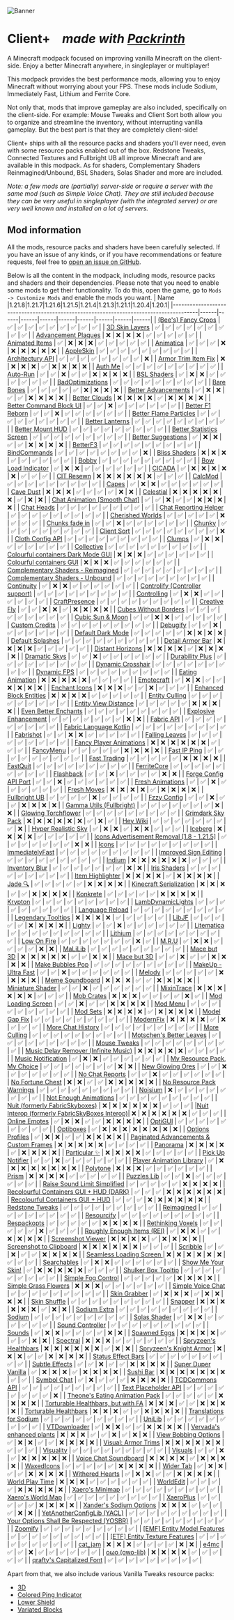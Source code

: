![Banner](https://github.com/Thijzert123/client-plus/blob/main/images/banner.resized.png?raw=true)
# Client+⠀ _made with [Packrinth](https://thijzert123.github.io/packrinth)_
A Minecraft modpack focused on improving vanilla Minecraft on the client-side. Enjoy a better Minecraft anywhere, in singleplayer or multiplayer!

This modpack provides the best performance mods, allowing you to enjoy Minecraft without worrying about your FPS. These mods include Sodium, Immediately Fast, Lithium and Ferrite Core.

Not only that, mods that improve gameplay are also included, specifically on the client-side. For example: Mouse Tweaks and Client Sort both allow you to organize and streamline the inventory, without interrupting vanilla gameplay. But the best part is that they are completely client-side!

Client+ ships with all the resource packs and shaders you'll ever need, even with some resource packs enabled out of the box. Redstone Tweaks, Connected Textures and Fullbright UB all improve Minecraft and are available in this modpack. As for shaders, Complementary Shaders Reinmagined/Unbound, BSL Shaders, Solas Shader and more are included.

_Note: a few mods are (partially) server-side or require a server with the same mod (such as Simple Voice Chat). They are still included because they can be very useful in singleplayer (with the integrated server) or are very well known and installed on a lot of servers._

## Mod information
All the mods, resource packs and shaders have been carefully selected. If you have an issue of any kinds, or if you have recommendations or feature requests, feel free to [open an issue on GitHub](https://github.com/Thijzert123/client-plus/issues).

Below is all the content in the modpack, including mods, resource packs and shaders and their dependencies. Please note that you need to enable some mods to get their functionality. To do this, open the game, go to `Mods -> Customize Mods` and enable the mods you want.
|                                          Name                                         |1.21.8|1.21.7|1.21.6|1.21.5|1.21.4|1.21.3|1.21.1|1.20.4|1.20.1|
|---------------------------------------------------------------------------------------|------|------|------|------|------|------|------|------|------|
|              [(Bee's) Fancy Crops](https://modrinth.com/project/UGEVQ6t9)             |   ✅  |   ✅  |   ✅  |   ✅  |   ✅  |   ✅  |   ✅  |   ✅  |   ✅  |
|                [3D Skin Layers](https://modrinth.com/project/zV5r3pPn)                |   ✅  |   ✅  |   ✅  |   ✅  |   ✅  |   ✅  |   ✅  |   ✅  |   ✅  |
|              [Advancement Plaques](https://modrinth.com/project/9NM0dXub)             |   ❌  |   ❌  |   ❌  |   ❌  |   ✅  |   ✅  |   ✅  |   ✅  |   ✅  |
|                [Animated Items](https://modrinth.com/project/uBBepXuH)                |   ✅  |   ❌  |   ❌  |   ❌  |   ✅  |   ✅  |   ✅  |   ✅  |   ✅  |
|                   [Animatica](https://modrinth.com/project/PRN43VSY)                  |   ✅  |   ✅  |   ✅  |   ❌  |   ❌  |   ❌  |   ❌  |   ❌  |   ❌  |
|                   [AppleSkin](https://modrinth.com/project/EsAfCjCV)                  |   ✅  |   ✅  |   ✅  |   ✅  |   ✅  |   ✅  |   ✅  |   ✅  |   ✅  |
|               [Architectury API](https://modrinth.com/project/lhGA9TYQ)               |   ✅  |   ✅  |   ✅  |   ✅  |   ✅  |   ✅  |   ✅  |   ✅  |   ❌  |
|              [Armor Trim Item Fix](https://modrinth.com/project/kIhxG5zE)             |   ❌  |   ❌  |   ❌  |   ❌  |   ✅  |   ❌  |   ❌  |   ❌  |   ❌  |
|                    [Auth Me](https://modrinth.com/project/yjgIrBjZ)                   |   ✅  |   ✅  |   ✅  |   ✅  |   ✅  |   ✅  |   ✅  |   ✅  |   ✅  |
|                   [Auto-Run](https://modrinth.com/project/2i7tg1Wv)                   |   ✅  |   ✅  |   ❌  |   ✅  |   ✅  |   ❌  |   ❌  |   ❌  |   ❌  |
|                  [BSL Shaders](https://modrinth.com/project/Q1vvjJYV)                 |   ✅  |   ❌  |   ❌  |   ✅  |   ✅  |   ✅  |   ✅  |   ✅  |   ✅  |
|               [BadOptimizations](https://modrinth.com/project/g96Z4WVZ)               |   ✅  |   ✅  |   ✅  |   ✅  |   ✅  |   ✅  |   ✅  |   ✅  |   ✅  |
|                  [Bare Bones](https://modrinth.com/project/rox3U8B6)                  |   ✅  |   ✅  |   ✅  |   ✅  |   ✅  |   ❌  |   ❌  |   ❌  |   ❌  |
|              [Better Advancements](https://modrinth.com/project/Q2OqKxDG)             |   ✅  |   ❌  |   ❌  |   ✅  |   ✅  |   ❌  |   ❌  |   ❌  |   ❌  |
|                 [Better Clouds](https://modrinth.com/project/5srFLIaK)                |   ❌  |   ❌  |   ❌  |   ❌  |   ✅  |   ❌  |   ❌  |   ❌  |   ❌  |
|            [Better Command Block UI](https://modrinth.com/project/8iQcgjQ2)           |   ✅  |   ✅  |   ❌  |   ✅  |   ✅  |   ✅  |   ✅  |   ✅  |   ✅  |
|               [Better F1 Reborn](https://modrinth.com/project/2JIeCmxb)               |   ✅  |   ✅  |   ❌  |   ✅  |   ✅  |   ✅  |   ✅  |   ✅  |   ✅  |
|            [Better Flame Particles](https://modrinth.com/project/ivUZsvzp)            |   ✅  |   ✅  |   ✅  |   ✅  |   ✅  |   ✅  |   ✅  |   ✅  |   ✅  |
|                [Better Lanterns](https://modrinth.com/project/PGGrfcvL)               |   ✅  |   ✅  |   ✅  |   ✅  |   ✅  |   ✅  |   ✅  |   ✅  |   ✅  |
|               [Better Mount HUD](https://modrinth.com/project/kqJFAPU9)               |   ✅  |   ✅  |   ✅  |   ✅  |   ✅  |   ✅  |   ✅  |   ✅  |   ✅  |
|           [Better Statistics Screen](https://modrinth.com/project/n6PXGAoM)           |   ✅  |   ✅  |   ✅  |   ✅  |   ✅  |   ✅  |   ✅  |   ✅  |   ✅  |
|              [Better Suggestions](https://modrinth.com/project/HfZKWsjM)              |   ✅  |   ❌  |   ❌  |   ✅  |   ✅  |   ❌  |   ❌  |   ❌  |   ❌  |
|                   [BetterF3](https://modrinth.com/project/8shC1gFX)                   |   ✅  |   ✅  |   ✅  |   ✅  |   ✅  |   ✅  |   ✅  |   ✅  |   ✅  |
|                 [BindCommands](https://modrinth.com/project/WeytAdLH)                 |   ✅  |   ✅  |   ✅  |   ✅  |   ✅  |   ✅  |   ✅  |   ✅  |   ❌  |
|                 [Bliss Shaders](https://modrinth.com/project/ZvMtQlho)                |   ❌  |   ❌  |   ❌  |   ✅  |   ✅  |   ✅  |   ✅  |   ✅  |   ✅  |
|                     [Bobby](https://modrinth.com/project/M08ruV16)                    |   ✅  |   ✅  |   ✅  |   ✅  |   ✅  |   ✅  |   ✅  |   ✅  |   ✅  |
|              [Bow Load Indicator](https://modrinth.com/project/dj5wVJsq)              |   ✅  |   ❌  |   ❌  |   ✅  |   ✅  |   ✅  |   ✅  |   ✅  |   ✅  |
|                    [CICADA](https://modrinth.com/project/IwCkru1D)                    |   ✅  |   ❌  |   ❌  |   ❌  |   ❌  |   ❌  |   ✅  |   ✅  |   ✅  |
|                  [CIT Resewn](https://modrinth.com/project/otVJckYQ)                  |   ❌  |   ❌  |   ❌  |   ❌  |   ❌  |   ❌  |   ✅  |   ✅  |   ✅  |
|                    [CalcMod](https://modrinth.com/project/XoHTb2Ap)                   |   ✅  |   ✅  |   ✅  |   ✅  |   ✅  |   ✅  |   ✅  |   ✅  |   ✅  |
|                     [Capes](https://modrinth.com/project/89Wsn8GD)                    |   ✅  |   ❌  |   ❌  |   ✅  |   ✅  |   ✅  |   ✅  |   ✅  |   ✅  |
|                   [Cave Dust](https://modrinth.com/project/jawg7zT1)                  |   ❌  |   ❌  |   ❌  |   ✅  |   ✅  |   ✅  |   ✅  |   ❌  |   ❌  |
|                   [Celestial](https://modrinth.com/project/J31lhO5V)                  |   ❌  |   ❌  |   ❌  |   ❌  |   ❌  |   ❌  |   ✅  |   ❌  |   ❌  |
|         [Chat Animation [Smooth Chat]](https://modrinth.com/project/DnNYdJsx)         |   ✅  |   ✅  |   ❌  |   ✅  |   ✅  |   ❌  |   ❌  |   ❌  |   ❌  |
|                  [Chat Heads](https://modrinth.com/project/Wb5oqrBJ)                  |   ✅  |   ✅  |   ✅  |   ✅  |   ✅  |   ✅  |   ✅  |   ✅  |   ✅  |
|             [Chat Reporting Helper](https://modrinth.com/project/tN4E9NfV)            |   ✅  |   ✅  |   ✅  |   ✅  |   ✅  |   ✅  |   ✅  |   ✅  |   ✅  |
|               [Cherished Worlds](https://modrinth.com/project/3azQ6p0W)               |   ✅  |   ✅  |   ✅  |   ✅  |   ✅  |   ❌  |   ✅  |   ✅  |   ✅  |
|                [Chunks fade in](https://modrinth.com/project/JaNmzvA8)                |   ✅  |   ✅  |   ❌  |   ✅  |   ✅  |   ✅  |   ✅  |   ✅  |   ✅  |
|                    [Chunky](https://modrinth.com/project/fALzjamp)                    |   ✅  |   ✅  |   ✅  |   ✅  |   ✅  |   ✅  |   ✅  |   ✅  |   ✅  |
|                  [Client Sort](https://modrinth.com/project/K0AkAin6)                 |   ✅  |   ✅  |   ✅  |   ✅  |   ✅  |   ✅  |   ✅  |   ✅  |   ❌  |
|               [Cloth Config API](https://modrinth.com/project/9s6osm5g)               |   ✅  |   ✅  |   ✅  |   ✅  |   ✅  |   ✅  |   ✅  |   ✅  |   ✅  |
|                    [Clumps](https://modrinth.com/project/Wnxd13zP)                    |   ✅  |   ❌  |   ❌  |   ✅  |   ✅  |   ✅  |   ✅  |   ✅  |   ✅  |
|                  [Collective](https://modrinth.com/project/e0M1UDsY)                  |   ✅  |   ✅  |   ✅  |   ✅  |   ✅  |   ✅  |   ✅  |   ✅  |   ✅  |
|      [Colourful containers Dark Mode GUI](https://modrinth.com/project/PCGR5Y1W)      |   ❌  |   ❌  |   ❌  |   ✅  |   ✅  |   ✅  |   ✅  |   ✅  |   ✅  |
|           [Colourful containers GUI](https://modrinth.com/project/L85p0yMA)           |   ❌  |   ❌  |   ❌  |   ✅  |   ✅  |   ✅  |   ✅  |   ✅  |   ✅  |
|      [Complementary Shaders - Reimagined](https://modrinth.com/project/HVnmMxH1)      |   ✅  |   ✅  |   ✅  |   ✅  |   ✅  |   ✅  |   ✅  |   ✅  |   ✅  |
|        [Complementary Shaders - Unbound](https://modrinth.com/project/R6NEzAwj)       |   ✅  |   ✅  |   ✅  |   ✅  |   ✅  |   ✅  |   ✅  |   ✅  |   ✅  |
|                  [Continuity](https://modrinth.com/project/1IjD5062)                  |   ✅  |   ❌  |   ❌  |   ✅  |   ✅  |   ✅  |   ✅  |   ✅  |   ✅  |
|        [Controlify (Controller support)](https://modrinth.com/project/DOUdJVEm)       |   ✅  |   ✅  |   ✅  |   ✅  |   ✅  |   ✅  |   ✅  |   ✅  |   ✅  |
|                  [Controlling](https://modrinth.com/project/xv94TkTM)                 |   ✅  |   ❌  |   ❌  |   ✅  |   ✅  |   ✅  |   ✅  |   ✅  |   ✅  |
|                 [CraftPresence](https://modrinth.com/project/DFqQfIBR)                |   ✅  |   ✅  |   ✅  |   ✅  |   ✅  |   ✅  |   ✅  |   ✅  |   ✅  |
|                 [Creative Fly](https://modrinth.com/project/XrD3Auyv)                 |   ✅  |   ✅  |   ❌  |   ❌  |   ✅  |   ❌  |   ❌  |   ❌  |   ❌  |
|             [Cubes Without Borders](https://modrinth.com/project/ETlrkaYF)            |   ✅  |   ✅  |   ✅  |   ✅  |   ✅  |   ✅  |   ✅  |   ✅  |   ✅  |
|               [Cubic Sun & Moon](https://modrinth.com/project/g4bSYbrU)               |   ✅  |   ✅  |   ❌  |   ❌  |   ✅  |   ✅  |   ✅  |   ✅  |   ✅  |
|                [Custom Credits](https://modrinth.com/project/GhWh8CAU)                |   ✅  |   ✅  |   ✅  |   ✅  |   ✅  |   ✅  |   ✅  |   ✅  |   ✅  |
|                   [Debugify](https://modrinth.com/project/QwxR6Gcd)                   |   ✅  |   ✅  |   ❌  |   ✅  |   ✅  |   ✅  |   ✅  |   ✅  |   ✅  |
|               [Default Dark Mode](https://modrinth.com/project/6SLU7tS5)              |   ✅  |   ✅  |   ✅  |   ✅  |   ✅  |   ❌  |   ❌  |   ❌  |   ❌  |
|               [Default Splashes](https://modrinth.com/project/RMESe7qr)               |   ✅  |   ✅  |   ✅  |   ✅  |   ✅  |   ✅  |   ✅  |   ✅  |   ✅  |
|               [Detail Armor Bar](https://modrinth.com/project/hAt6ty93)               |   ❌  |   ❌  |   ❌  |   ❌  |   ✅  |   ✅  |   ✅  |   ✅  |   ✅  |
|               [Distant Horizons](https://modrinth.com/project/uCdwusMi)               |   ❌  |   ❌  |   ❌  |   ❌  |   ✅  |   ❌  |   ❌  |   ❌  |   ❌  |
|                 [Dramatic Skys](https://modrinth.com/project/2YyNMled)                |   ✅  |   ✅  |   ❌  |   ✅  |   ✅  |   ✅  |   ✅  |   ✅  |   ✅  |
|                [Durability Plus](https://modrinth.com/project/na1dL51S)               |   ✅  |   ✅  |   ✅  |   ✅  |   ✅  |   ✅  |   ✅  |   ✅  |   ✅  |
|               [Dynamic Crosshair](https://modrinth.com/project/ZcR9weSm)              |   ✅  |   ✅  |   ✅  |   ✅  |   ✅  |   ✅  |   ✅  |   ✅  |   ✅  |
|                  [Dynamic FPS](https://modrinth.com/project/LQ3K71Q1)                 |   ✅  |   ✅  |   ✅  |   ✅  |   ✅  |   ✅  |   ✅  |   ✅  |   ✅  |
|               [Eating Animation](https://modrinth.com/project/rUgZvGzi)               |   ❌  |   ❌  |   ❌  |   ❌  |   ❌  |   ✅  |   ✅  |   ✅  |   ✅  |
|                  [Emotecraft](https://modrinth.com/project/pZ2wrerK)                  |   ✅  |   ❌  |   ❌  |   ✅  |   ✅  |   ❌  |   ❌  |   ❌  |   ❌  |
|                 [Enchant Icons](https://modrinth.com/project/6vhHOIKw)                |   ❌  |   ❌  |   ❌  |   ✅  |   ✅  |   ❌  |   ✅  |   ✅  |   ✅  |
|            [Enhanced Block Entities](https://modrinth.com/project/OVuFYfre)           |   ❌  |   ❌  |   ❌  |   ❌  |   ✅  |   ✅  |   ✅  |   ✅  |   ✅  |
|                [Entity Culling](https://modrinth.com/project/NNAgCjsB)                |   ✅  |   ✅  |   ✅  |   ✅  |   ✅  |   ✅  |   ✅  |   ✅  |   ✅  |
|             [Entity View Distance](https://modrinth.com/project/ihnBJ6on)             |   ✅  |   ✅  |   ✅  |   ✅  |   ✅  |   ❌  |   ❌  |   ❌  |   ❌  |
|             [Even Better Enchants](https://modrinth.com/project/6udpuGCH)             |   ✅  |   ✅  |   ✅  |   ✅  |   ✅  |   ✅  |   ✅  |   ✅  |   ✅  |
|             [Explosive Enhancement](https://modrinth.com/project/OSQ8mw2r)            |   ✅  |   ✅  |   ✅  |   ✅  |   ✅  |   ✅  |   ✅  |   ❌  |   ❌  |
|                  [Fabric API](https://modrinth.com/project/P7dR8mSH)                  |   ✅  |   ✅  |   ✅  |   ✅  |   ✅  |   ✅  |   ✅  |   ✅  |   ✅  |
|            [Fabric Language Kotlin](https://modrinth.com/project/Ha28R6CL)            |   ✅  |   ✅  |   ✅  |   ✅  |   ✅  |   ✅  |   ✅  |   ✅  |   ✅  |
|                   [Fabrishot](https://modrinth.com/project/3qsfQtE9)                  |   ✅  |   ✅  |   ❌  |   ❌  |   ✅  |   ✅  |   ✅  |   ✅  |   ✅  |
|                [Falling Leaves](https://modrinth.com/project/WhbRG4iK)                |   ✅  |   ✅  |   ✅  |   ✅  |   ✅  |   ✅  |   ✅  |   ✅  |   ✅  |
|            [Fancy Player Animations](https://modrinth.com/project/uYE6VsYf)           |   ❌  |   ❌  |   ❌  |   ❌  |   ❌  |   ❌  |   ✅  |   ✅  |   ✅  |
|                   [FancyMenu](https://modrinth.com/project/Wq5SjeWM)                  |   ✅  |   ✅  |   ✅  |   ✅  |   ✅  |   ❌  |   ❌  |   ❌  |   ❌  |
|                 [Fast IP Ping](https://modrinth.com/project/9mtu0sUO)                 |   ✅  |   ✅  |   ✅  |   ✅  |   ✅  |   ✅  |   ✅  |   ✅  |   ✅  |
|                 [Fast Trading](https://modrinth.com/project/Ht0RRAt0)                 |   ✅  |   ✅  |   ✅  |   ✅  |   ✅  |   ❌  |   ❌  |   ❌  |   ❌  |
|                   [FastQuit](https://modrinth.com/project/x1hIzbuY)                   |   ✅  |   ✅  |   ✅  |   ✅  |   ✅  |   ✅  |   ✅  |   ✅  |   ✅  |
|                  [FerriteCore](https://modrinth.com/project/uXXizFIs)                 |   ✅  |   ✅  |   ✅  |   ✅  |   ✅  |   ✅  |   ✅  |   ✅  |   ✅  |
|                   [Flashback](https://modrinth.com/project/4das1Fjq)                  |   ✅  |   ✅  |   ❌  |   ✅  |   ✅  |   ✅  |   ✅  |   ❌  |   ❌  |
|             [Forge Config API Port](https://modrinth.com/project/ohNO6lps)            |   ✅  |   ✅  |   ❌  |   ✅  |   ✅  |   ✅  |   ✅  |   ✅  |   ✅  |
|               [Fresh Animations](https://modrinth.com/project/50dA9Sha)               |   ✅  |   ✅  |   ❌  |   ✅  |   ✅  |   ✅  |   ✅  |   ✅  |   ✅  |
|                  [Fresh Moves](https://modrinth.com/project/slufHzC2)                 |   ❌  |   ❌  |   ❌  |   ❌  |   ✅  |   ❌  |   ❌  |   ❌  |   ❌  |
|                 [Fullbright UB](https://modrinth.com/project/ItHr72Fy)                |   ✅  |   ✅  |   ✅  |   ✅  |   ❌  |   ✅  |   ✅  |   ✅  |   ✅  |
|                  [Fzzy Config](https://modrinth.com/project/hYykXjDp)                 |   ✅  |   ✅  |   ❌  |   ✅  |   ✅  |   ❌  |   ❌  |   ❌  |   ❌  |
|           [Gamma Utils (Fullbright)](https://modrinth.com/project/wdLuzzEP)           |   ✅  |   ✅  |   ✅  |   ✅  |   ✅  |   ✅  |   ✅  |   ❌  |   ❌  |
|              [Glowing Torchflower](https://modrinth.com/project/1S4LxcvL)             |   ✅  |   ✅  |   ✅  |   ✅  |   ✅  |   ✅  |   ✅  |   ✅  |   ✅  |
|               [Grimdark Sky Pack](https://modrinth.com/project/TzZ0IFZH)              |   ❌  |   ❌  |   ❌  |   ❌  |   ❌  |   ❌  |   ✅  |   ❌  |   ✅  |
|                   [Hey Wiki](https://modrinth.com/project/6DnswkCZ)                   |   ✅  |   ✅  |   ✅  |   ✅  |   ✅  |   ✅  |   ✅  |   ✅  |   ❌  |
|              [Hyper Realistic Sky](https://modrinth.com/project/PsMUgCo5)             |   ✅  |   ❌  |   ❌  |   ✅  |   ❌  |   ❌  |   ✅  |   ✅  |   ✅  |
|                    [Iceberg](https://modrinth.com/project/5faXoLqX)                   |   ❌  |   ❌  |   ❌  |   ❌  |   ✅  |   ✅  |   ✅  |   ✅  |   ✅  |
|  [Icons Advertisement Removal [1.8 - 1.21.5]](https://modrinth.com/project/7Rq0ipFz)  |   ✅  |   ✅  |   ✅  |   ✅  |   ✅  |   ✅  |   ✅  |   ❌  |   ❌  |
|                     [Icons](https://modrinth.com/project/O7z3QKAG)                    |   ✅  |   ✅  |   ✅  |   ✅  |   ✅  |   ✅  |   ✅  |   ✅  |   ✅  |
|                [ImmediatelyFast](https://modrinth.com/project/5ZwdcRci)               |   ✅  |   ✅  |   ✅  |   ✅  |   ✅  |   ✅  |   ✅  |   ✅  |   ✅  |
|             [Improved Sign Editing](https://modrinth.com/project/EWQifKYI)            |   ✅  |   ✅  |   ✅  |   ✅  |   ✅  |   ✅  |   ✅  |   ✅  |   ✅  |
|                    [Indium](https://modrinth.com/project/Orvt0mRa)                    |   ❌  |   ❌  |   ❌  |   ❌  |   ❌  |   ❌  |   ✅  |   ✅  |   ✅  |
|                [Inventory Blur](https://modrinth.com/project/lTS6nyFs)                |   ✅  |   ✅  |   ✅  |   ✅  |   ✅  |   ✅  |   ✅  |   ❌  |   ❌  |
|                 [Iris Shaders](https://modrinth.com/project/YL57xq9U)                 |   ✅  |   ✅  |   ✅  |   ✅  |   ✅  |   ✅  |   ✅  |   ✅  |   ✅  |
|               [Item Highlighter](https://modrinth.com/project/cVNW5lr6)               |   ❌  |   ❌  |   ❌  |   ❌  |   ✅  |   ❌  |   ❌  |   ❌  |   ❌  |
|                    [Jade 🔍](https://modrinth.com/project/nvQzSEkH)                    |   ✅  |   ✅  |   ✅  |   ✅  |   ✅  |   ❌  |   ❌  |   ❌  |   ❌  |
|            [Kinecraft Serialization](https://modrinth.com/project/epmEbmF0)           |   ❌  |   ❌  |   ❌  |   ✅  |   ✅  |   ❌  |   ❌  |   ❌  |   ❌  |
|                   [Konkrete](https://modrinth.com/project/J81TRJWm)                   |   ✅  |   ✅  |   ✅  |   ✅  |   ✅  |   ❌  |   ❌  |   ❌  |   ❌  |
|                    [Krypton](https://modrinth.com/project/fQEb0iXm)                   |   ✅  |   ✅  |   ✅  |   ✅  |   ✅  |   ✅  |   ✅  |   ✅  |   ✅  |
|               [LambDynamicLights](https://modrinth.com/project/yBW8D80W)              |   ✅  |   ✅  |   ✅  |   ✅  |   ✅  |   ✅  |   ✅  |   ✅  |   ✅  |
|                [Language Reload](https://modrinth.com/project/uLbm7CG6)               |   ✅  |   ✅  |   ✅  |   ✅  |   ✅  |   ✅  |   ✅  |   ✅  |   ✅  |
|              [Legendary Tooltips](https://modrinth.com/project/atHH8NyV)              |   ❌  |   ❌  |   ❌  |   ❌  |   ✅  |   ✅  |   ✅  |   ✅  |   ✅  |
|                     [LibJF](https://modrinth.com/project/WKwQAwke)                    |   ✅  |   ✅  |   ✅  |   ✅  |   ✅  |   ❌  |   ❌  |   ❌  |   ❌  |
|                    [Lighty](https://modrinth.com/project/yjvKidNM)                    |   ✅  |   ✅  |   ❌  |   ✅  |   ✅  |   ✅  |   ✅  |   ✅  |   ✅  |
|                  [Litematica](https://modrinth.com/project/bEpr0Arc)                  |   ✅  |   ✅  |   ✅  |   ✅  |   ✅  |   ✅  |   ✅  |   ✅  |   ✅  |
|                    [Lithium](https://modrinth.com/project/gvQqBUqZ)                   |   ✅  |   ✅  |   ✅  |   ✅  |   ✅  |   ✅  |   ✅  |   ✅  |   ✅  |
|                  [Low On Fire](https://modrinth.com/project/RRxvWKNC)                 |   ✅  |   ✅  |   ✅  |   ✅  |   ✅  |   ✅  |   ✅  |   ❌  |   ✅  |
|                     [M.R.U](https://modrinth.com/project/SNVQ2c0g)                    |   ✅  |   ❌  |   ❌  |   ✅  |   ✅  |   ✅  |   ✅  |   ❌  |   ❌  |
|                    [MaLiLib](https://modrinth.com/project/GcWjdA9I)                   |   ✅  |   ✅  |   ✅  |   ✅  |   ✅  |   ✅  |   ✅  |   ✅  |   ✅  |
|                  [Mace but 3D](https://modrinth.com/project/6LzngQIs)                 |   ❌  |   ❌  |   ❌  |   ❌  |   ❌  |   ✅  |   ✅  |   ❌  |   ❌  |
|                  [Mace but 3D](https://modrinth.com/project/r9aFsDLk)                 |   ✅  |   ✅  |   ❌  |   ✅  |   ✅  |   ❌  |   ❌  |   ❌  |   ❌  |
|               [Make Bubbles Pop](https://modrinth.com/project/gPCdW0Wr)               |   ✅  |   ✅  |   ✅  |   ✅  |   ✅  |   ✅  |   ✅  |   ✅  |   ✅  |
|              [MakeUp - Ultra Fast](https://modrinth.com/project/izsIPI7a)             |   ✅  |   ✅  |   ❌  |   ✅  |   ✅  |   ✅  |   ✅  |   ✅  |   ✅  |
|                    [Melody](https://modrinth.com/project/CVT4pFB2)                    |   ✅  |   ✅  |   ✅  |   ✅  |   ✅  |   ❌  |   ❌  |   ❌  |   ❌  |
|                [Meme Soundboard](https://modrinth.com/project/FQKl8Yll)               |   ❌  |   ❌  |   ❌  |   ✅  |   ✅  |   ❌  |   ❌  |   ❌  |   ❌  |
|               [Miniature Shader](https://modrinth.com/project/UaS8ROxa)               |   ✅  |   ✅  |   ❌  |   ✅  |   ✅  |   ✅  |   ✅  |   ✅  |   ✅  |
|                  [MixinTrace](https://modrinth.com/project/sGmHWmeL)                  |   ❌  |   ❌  |   ❌  |   ❌  |   ❌  |   ❌  |   ✅  |   ✅  |   ✅  |
|                  [Mob Crates](https://modrinth.com/project/bYcjtBki)                  |   ❌  |   ❌  |   ❌  |   ✅  |   ✅  |   ✅  |   ✅  |   ❌  |   ✅  |
|              [Mod Loading Screen](https://modrinth.com/project/xAGJ6rQS)              |   ✅  |   ✅  |   ❌  |   ✅  |   ✅  |   ❌  |   ❌  |   ❌  |   ❌  |
|                   [Mod Menu](https://modrinth.com/project/mOgUt4GM)                   |   ✅  |   ✅  |   ✅  |   ✅  |   ✅  |   ✅  |   ✅  |   ✅  |   ✅  |
|                   [Mod Sets](https://modrinth.com/project/b313lC4Y)                   |   ❌  |   ❌  |   ❌  |   ❌  |   ✅  |   ❌  |   ❌  |   ❌  |   ❌  |
|                 [Model Gap Fix](https://modrinth.com/project/QdG47OkI)                |   ✅  |   ✅  |   ✅  |   ✅  |   ✅  |   ✅  |   ✅  |   ✅  |   ✅  |
|                   [ModernFix](https://modrinth.com/project/nmDcB62a)                  |   ❌  |   ❌  |   ❌  |   ❌  |   ✅  |   ❌  |   ✅  |   ✅  |   ✅  |
|               [More Chat History](https://modrinth.com/project/8qkXwOnk)              |   ✅  |   ✅  |   ✅  |   ✅  |   ✅  |   ✅  |   ✅  |   ✅  |   ✅  |
|                 [More Culling](https://modrinth.com/project/51shyZVL)                 |   ✅  |   ✅  |   ✅  |   ✅  |   ✅  |   ✅  |   ✅  |   ✅  |   ✅  |
|           [Motschen's Better Leaves](https://modrinth.com/project/uvpymuxq)           |   ✅  |   ✅  |   ✅  |   ✅  |   ✅  |   ✅  |   ✅  |   ✅  |   ✅  |
|                 [Mouse Tweaks](https://modrinth.com/project/aC3cM3Vq)                 |   ✅  |   ✅  |   ✅  |   ✅  |   ✅  |   ✅  |   ✅  |   ✅  |   ✅  |
|     [Music Delay Remover (Infinite Music)](https://modrinth.com/project/OJLdOa8k)     |   ❌  |   ❌  |   ❌  |   ❌  |   ❌  |   ✅  |   ✅  |   ✅  |   ✅  |
|              [Music Notification](https://modrinth.com/project/A4YQgwzz)              |   ✅  |   ❌  |   ❌  |   ✅  |   ✅  |   ✅  |   ✅  |   ✅  |   ✅  |
|          [My Resource Pack, My Choice](https://modrinth.com/project/PTj85Anz)         |   ✅  |   ✅  |   ✅  |   ✅  |   ✅  |   ✅  |   ✅  |   ❌  |   ❌  |
|               [New Glowing Ores](https://modrinth.com/project/oL18adaQ)               |   ✅  |   ✅  |   ❌  |   ✅  |   ✅  |   ✅  |   ✅  |   ✅  |   ✅  |
|                [No Chat Reports](https://modrinth.com/project/qQyHxfxd)               |   ✅  |   ✅  |   ❌  |   ✅  |   ✅  |   ✅  |   ✅  |   ✅  |   ✅  |
|               [No Fortune Chest](https://modrinth.com/project/4QufRNTv)               |   ❌  |   ❌  |   ✅  |   ✅  |   ❌  |   ❌  |   ❌  |   ❌  |   ❌  |
|           [No Resource Pack Warnings](https://modrinth.com/project/6xKUDQcB)          |   ✅  |   ✅  |   ✅  |   ✅  |   ✅  |   ✅  |   ✅  |   ✅  |   ✅  |
|                    [Noisium](https://modrinth.com/project/KuNKN7d2)                   |   ❌  |   ✅  |   ✅  |   ✅  |   ✅  |   ✅  |   ✅  |   ✅  |   ✅  |
|             [Not Enough Animations](https://modrinth.com/project/MPCX6s5C)            |   ✅  |   ✅  |   ✅  |   ✅  |   ✅  |   ✅  |   ✅  |   ✅  |   ✅  |
|        [Nuit (formerly FabricSkyboxes)](https://modrinth.com/project/YBz7DOs8)        |   ❌  |   ❌  |   ❌  |   ❌  |   ❌  |   ❌  |   ✅  |   ✅  |   ✅  |
|[Nuit Interop (formerly FabricSkyBoxes Interop)](https://modrinth.com/project/HpdHOPOp)|   ❌  |   ❌  |   ❌  |   ❌  |   ❌  |   ❌  |   ✅  |   ✅  |   ✅  |
|                 [Online Emotes](https://modrinth.com/project/Dc4g4seU)                |   ✅  |   ❌  |   ❌  |   ✅  |   ✅  |   ❌  |   ❌  |   ❌  |   ❌  |
|                    [OptiGUI](https://modrinth.com/project/JuksLGBQ)                   |   ✅  |   ✅  |   ✅  |   ✅  |   ✅  |   ✅  |   ✅  |   ✅  |   ✅  |
|                   [Optiboxes](https://modrinth.com/project/DWuwk8aA)                  |   ✅  |   ❌  |   ❌  |   ❌  |   ❌  |   ❌  |   ❌  |   ❌  |   ❌  |
|               [Options Profiles](https://modrinth.com/project/DnyS3EEW)               |   ✅  |   ❌  |   ❌  |   ✅  |   ✅  |   ❌  |   ❌  |   ❌  |   ❌  |
|    [Paginated Advancements & Custom Frames](https://modrinth.com/project/pJogNFap)    |   ❌  |   ❌  |   ❌  |   ❌  |   ❌  |   ✅  |   ✅  |   ✅  |   ✅  |
|                   [Panorama](https://modrinth.com/project/DoH2V0z5)                   |   ❌  |   ❌  |   ❌  |   ❌  |   ✅  |   ❌  |   ❌  |   ❌  |   ❌  |
|                 [Particular ✨](https://modrinth.com/project/B1CcCd9h)                 |   ❌  |   ❌  |   ❌  |   ❌  |   ✅  |   ✅  |   ✅  |   ✅  |   ✅  |
|               [Pick Up Notifier](https://modrinth.com/project/ZX66K16c)               |   ✅  |   ✅  |   ❌  |   ✅  |   ✅  |   ✅  |   ✅  |   ✅  |   ✅  |
|           [Player Animation Library](https://modrinth.com/project/ha1mEyJS)           |   ✅  |   ❌  |   ❌  |   ❌  |   ❌  |   ❌  |   ❌  |   ❌  |   ❌  |
|                   [Polytone](https://modrinth.com/project/3qAYkBMB)                   |   ❌  |   ❌  |   ❌  |   ✅  |   ✅  |   ✅  |   ✅  |   ✅  |   ✅  |
|                     [Prism](https://modrinth.com/project/1OE8wbN0)                    |   ❌  |   ❌  |   ❌  |   ❌  |   ✅  |   ✅  |   ✅  |   ✅  |   ✅  |
|                  [Puzzles Lib](https://modrinth.com/project/QAGBst4M)                 |   ✅  |   ✅  |   ❌  |   ✅  |   ✅  |   ✅  |   ✅  |   ✅  |   ✅  |
|         [Raise Sound Limit Simplified](https://modrinth.com/project/SKW62Pht)         |   ✅  |   ✅  |   ✅  |   ✅  |   ✅  |   ❌  |   ❌  |   ❌  |   ❌  |
|    [Recolourful Containers GUI + HUD (DARK)](https://modrinth.com/project/sQCUH0Mr)   |   ✅  |   ✅  |   ✅  |   ❌  |   ❌  |   ❌  |   ❌  |   ❌  |   ❌  |
|       [Recolourful Containers GUI + HUD](https://modrinth.com/project/lewweaHO)       |   ✅  |   ✅  |   ✅  |   ❌  |   ❌  |   ❌  |   ❌  |   ❌  |   ❌  |
|                [Redstone Tweaks](https://modrinth.com/project/RvfAlf4Z)               |   ✅  |   ✅  |   ✅  |   ✅  |   ✅  |   ✅  |   ✅  |   ✅  |   ✅  |
|                  [Reimagined](https://modrinth.com/project/ta5dy0aA)                  |   ✅  |   ✅  |   ✅  |   ✅  |   ✅  |   ✅  |   ✅  |   ✅  |   ✅  |
|                  [Resourcify](https://modrinth.com/project/RLzHAoZe)                  |   ✅  |   ✅  |   ✅  |   ✅  |   ✅  |   ✅  |   ✅  |   ✅  |   ✅  |
|                  [Respackopts](https://modrinth.com/project/TiF5QWZY)                 |   ✅  |   ✅  |   ✅  |   ✅  |   ✅  |   ❌  |   ❌  |   ❌  |   ❌  |
|               [Rethinking Voxels](https://modrinth.com/project/kmwfVOoi)              |   ✅  |   ✅  |   ✅  |   ✅  |   ✅  |   ❌  |   ✅  |   ✅  |   ✅  |
|          [Roughly Enough Items (REI)](https://modrinth.com/project/nfn13YXA)          |   ✅  |   ❌  |   ❌  |   ✅  |   ✅  |   ❌  |   ❌  |   ❌  |   ❌  |
|               [Screenshot Viewer](https://modrinth.com/project/laNoi025)              |   ❌  |   ❌  |   ❌  |   ❌  |   ✅  |   ❌  |   ❌  |   ❌  |   ❌  |
|            [Screenshot to Clipboard](https://modrinth.com/project/1KiJRrTg)           |   ❌  |   ❌  |   ❌  |   ❌  |   ❌  |   ❌  |   ✅  |   ✅  |   ✅  |
|                   [Scribble](https://modrinth.com/project/yXAvIk0x)                   |   ✅  |   ✅  |   ❌  |   ✅  |   ✅  |   ❌  |   ❌  |   ❌  |   ❌  |
|           [Seamless Loading Screen ](https://modrinth.com/project/TyTPFOiF)           |   ❌  |   ❌  |   ❌  |   ❌  |   ❌  |   ❌  |   ✅  |   ✅  |   ✅  |
|                  [Searchables](https://modrinth.com/project/fuuu3xnx)                 |   ✅  |   ❌  |   ❌  |   ✅  |   ✅  |   ✅  |   ✅  |   ✅  |   ✅  |
|              [Show Me Your Skin!](https://modrinth.com/project/bD7YqcA3)              |   ✅  |   ❌  |   ❌  |   ❌  |   ❌  |   ❌  |   ✅  |   ✅  |   ✅  |
|              [Shulker Box Tooltip](https://modrinth.com/project/2M01OLQq)             |   ✅  |   ✅  |   ✅  |   ✅  |   ✅  |   ✅  |   ✅  |   ✅  |   ✅  |
|              [Simple Fog Control](https://modrinth.com/project/Glp1bwYc)              |   ✅  |   ✅  |   ✅  |   ✅  |   ✅  |   ❌  |   ❌  |   ❌  |   ❌  |
|             [Simple Grass Flowers](https://modrinth.com/project/ti9KkMHm)             |   ❌  |   ❌  |   ❌  |   ✅  |   ✅  |   ✅  |   ✅  |   ✅  |   ✅  |
|               [Simple Voice Chat](https://modrinth.com/project/9eGKb6K1)              |   ✅  |   ✅  |   ✅  |   ✅  |   ✅  |   ✅  |   ✅  |   ✅  |   ✅  |
|                 [Skin Grabber](https://modrinth.com/project/TtybOAsL)                 |   ✅  |   ❌  |   ❌  |   ❌  |   ✅  |   ❌  |   ❌  |   ❌  |   ❌  |
|                 [Skin Shuffle](https://modrinth.com/project/3s19I5jr)                 |   ✅  |   ✅  |   ✅  |   ✅  |   ✅  |   ✅  |   ✅  |   ✅  |   ✅  |
|                    [Snapper](https://modrinth.com/project/MZQyESDC)                   |   ❌  |   ❌  |   ❌  |   ❌  |   ❌  |   ❌  |   ✅  |   ❌  |   ❌  |
|                 [Sodium Extra](https://modrinth.com/project/PtjYWJkn)                 |   ✅  |   ✅  |   ✅  |   ✅  |   ✅  |   ✅  |   ✅  |   ✅  |   ✅  |
|                    [Sodium](https://modrinth.com/project/AANobbMI)                    |   ✅  |   ✅  |   ✅  |   ✅  |   ✅  |   ✅  |   ✅  |   ✅  |   ✅  |
|                 [Solas Shader](https://modrinth.com/project/EpQFjzrQ)                 |   ✅  |   ❌  |   ❌  |   ✅  |   ✅  |   ✅  |   ✅  |   ✅  |   ✅  |
|               [Sound Controller](https://modrinth.com/project/uY9zbflw)               |   ✅  |   ✅  |   ✅  |   ✅  |   ✅  |   ✅  |   ✅  |   ✅  |   ✅  |
|                    [Sounds](https://modrinth.com/project/ZouiUX7t)                    |   ✅  |   ❌  |   ❌  |   ✅  |   ✅  |   ✅  |   ✅  |   ❌  |   ❌  |
|                 [Spawned Eggs](https://modrinth.com/project/yPBwDzHA)                 |   ❌  |   ❌  |   ❌  |   ❌  |   ✅  |   ✅  |   ✅  |   ❌  |   ❌  |
|                   [Spectral](https://modrinth.com/project/vaaOMowT)                   |   ❌  |   ❌  |   ❌  |   ✅  |   ✅  |   ✅  |   ✅  |   ✅  |   ✅  |
|             [Spryzeen's Healthbars](https://modrinth.com/project/ZMcqgmIV)            |   ❌  |   ❌  |   ❌  |   ❌  |   ❌  |   ❌  |   ✅  |   ❌  |   ❌  |
|            [Spryzeen's Knight Armor](https://modrinth.com/project/EwJHG2NA)           |   ❌  |   ❌  |   ❌  |   ✅  |   ✅  |   ❌  |   ❌  |   ❌  |   ❌  |
|              [Status Effect Bars](https://modrinth.com/project/x02cBj9Y)              |   ✅  |   ✅  |   ✅  |   ✅  |   ✅  |   ✅  |   ✅  |   ✅  |   ✅  |
|                [Subtle Effects](https://modrinth.com/project/4q8UOK1d)                |   ✅  |   ✅  |   ❌  |   ✅  |   ✅  |   ❌  |   ❌  |   ❌  |   ❌  |
|              [Super Duper Vanilla](https://modrinth.com/project/LMIZZNxZ)             |   ✅  |   ❌  |   ❌  |   ❌  |   ✅  |   ❌  |   ❌  |   ❌  |   ❌  |
|                   [Sushi Bar](https://modrinth.com/project/tr2Mv6ke)                  |   ❌  |   ❌  |   ❌  |   ❌  |   ❌  |   ❌  |   ❌  |   ✅  |   ✅  |
|                  [Symbol Chat](https://modrinth.com/project/NKvLVQMc)                 |   ✅  |   ❌  |   ✅  |   ✅  |   ✅  |   ❌  |   ❌  |   ❌  |   ❌  |
|                [TCDCommons API](https://modrinth.com/project/Eldc1g37)                |   ✅  |   ✅  |   ✅  |   ✅  |   ✅  |   ✅  |   ✅  |   ✅  |   ✅  |
|             [Text Placeholder API](https://modrinth.com/project/eXts2L7r)             |   ✅  |   ✅  |   ✅  |   ✅  |   ✅  |   ✅  |   ✅  |   ✅  |   ❌  |
|        [Theone's Eating Animation Pack](https://modrinth.com/project/OhzX8kDf)        |   ✅  |   ✅  |   ✅  |   ✅  |   ✅  |   ❌  |   ❌  |   ❌  |   ❌  |
|      [Torturable Healthbars, but with FA](https://modrinth.com/project/mQpUi57Q)      |   ❌  |   ❌  |   ❌  |   ✅  |   ✅  |   ❌  |   ❌  |   ❌  |   ❌  |
|             [Torturable Healthbars](https://modrinth.com/project/WPuyL1eO)            |   ❌  |   ❌  |   ❌  |   ✅  |   ✅  |   ❌  |   ❌  |   ❌  |   ❌  |
|            [Translations for Sodium](https://modrinth.com/project/yfDziwn1)           |   ✅  |   ✅  |   ✅  |   ✅  |   ✅  |   ✅  |   ✅  |   ✅  |   ✅  |
|                    [UniLib](https://modrinth.com/project/nT86WUER)                    |   ✅  |   ✅  |   ✅  |   ✅  |   ✅  |   ✅  |   ✅  |   ✅  |   ✅  |
|                 [VTDownloader](https://modrinth.com/project/1E2sq1cp)                 |   ✅  |   ❌  |   ❌  |   ✅  |   ✅  |   ❌  |   ❌  |   ❌  |   ❌  |
|           [Vervada's enhanced plants](https://modrinth.com/project/ghc0v6DT)          |   ❌  |   ❌  |   ❌  |   ✅  |   ✅  |   ❌  |   ✅  |   ❌  |   ❌  |
|             [View Bobbing Options](https://modrinth.com/project/Yr9J16k6)             |   ✅  |   ❌  |   ❌  |   ✅  |   ✅  |   ❌  |   ❌  |   ❌  |   ❌  |
|              [Visual: Armor Trims](https://modrinth.com/project/tPtjib62)             |   ❌  |   ❌  |   ❌  |   ❌  |   ❌  |   ❌  |   ✅  |   ✅  |   ✅  |
|                   [Visuality](https://modrinth.com/project/rI0hvYcd)                  |   ✅  |   ✅  |   ✅  |   ✅  |   ✅  |   ✅  |   ✅  |   ✅  |   ✅  |
|                    [Visuals](https://modrinth.com/project/pWBAsHgt)                   |   ✅  |   ✅  |   ❌  |   ✅  |   ❌  |   ❌  |   ❌  |   ❌  |   ❌  |
|             [Voice Chat Soundboard](https://modrinth.com/project/N8s60DWW)            |   ❌  |   ❌  |   ❌  |   ❌  |   ✅  |   ❌  |   ❌  |   ❌  |   ❌  |
|                  [WaxedIcons](https://modrinth.com/project/pC9ELBuh)                  |   ✅  |   ✅  |   ✅  |   ✅  |   ✅  |   ❌  |   ❌  |   ❌  |   ❌  |
|                   [Wider Tab](https://modrinth.com/project/IA3kkkhV)                  |   ✅  |   ❌  |   ❌  |   ✅  |   ✅  |   ❌  |   ❌  |   ❌  |   ❌  |
|                [Withered Hearts](https://modrinth.com/project/LQI4ZTHY)               |   ✅  |   ❌  |   ❌  |   ✅  |   ✅  |   ❌  |   ❌  |   ❌  |   ❌  |
|                [World Play Time](https://modrinth.com/project/YkKeggdl)               |   ❌  |   ❌  |   ❌  |   ✅  |   ✅  |   ✅  |   ✅  |   ✅  |   ✅  |
|                   [WorldEdit](https://modrinth.com/project/1u6JkXh5)                  |   ✅  |   ✅  |   ✅  |   ✅  |   ❌  |   ❌  |   ❌  |   ❌  |   ❌  |
|                [Xaero's Minimap](https://modrinth.com/project/1bokaNcj)               |   ✅  |   ✅  |   ✅  |   ✅  |   ✅  |   ✅  |   ✅  |   ✅  |   ✅  |
|               [Xaero's World Map](https://modrinth.com/project/NcUtCpym)              |   ✅  |   ✅  |   ✅  |   ✅  |   ✅  |   ✅  |   ✅  |   ✅  |   ✅  |
|                   [XaeroPlus](https://modrinth.com/project/EnPUzSTg)                  |   ✅  |   ✅  |   ✅  |   ✅  |   ✅  |   ❌  |   ❌  |   ❌  |   ❌  |
|            [Xander's Sodium Options](https://modrinth.com/project/sTkQBVyo)           |   ❌  |   ❌  |   ❌  |   ✅  |   ✅  |   ✅  |   ✅  |   ❌  |   ❌  |
|          [YetAnotherConfigLib (YACL)](https://modrinth.com/project/1eAoo2KR)          |   ✅  |   ✅  |   ✅  |   ✅  |   ✅  |   ✅  |   ✅  |   ✅  |   ✅  |
|    [Your Options Shall Be Respected (YOSBR)](https://modrinth.com/project/WwbubTsV)   |   ✅  |   ✅  |   ✅  |   ✅  |   ✅  |   ✅  |   ✅  |   ✅  |   ✅  |
|                    [Zoomify](https://modrinth.com/project/w7ThoJFB)                   |   ✅  |   ✅  |   ✅  |   ✅  |   ✅  |   ✅  |   ✅  |   ✅  |   ✅  |
|          [[EMF] Entity Model Features](https://modrinth.com/project/4I1XuqiY)         |   ✅  |   ✅  |   ✅  |   ✅  |   ✅  |   ✅  |   ✅  |   ✅  |   ✅  |
|         [[ETF] Entity Texture Features](https://modrinth.com/project/BVzZfTc1)        |   ✅  |   ✅  |   ✅  |   ✅  |   ✅  |   ✅  |   ✅  |   ✅  |   ✅  |
|                    [cat_jam](https://modrinth.com/project/x3s69afN)                   |   ❌  |   ❌  |   ❌  |   ✅  |   ✅  |   ✅  |   ✅  |   ❌  |   ❌  |
|                     [e4mc](https://modrinth.com/project/qANg5Jrr)                     |   ✅  |   ✅  |   ❌  |   ✅  |   ✅  |   ✅  |   ✅  |   ✅  |   ✅  |
|                 [oωo (owo-lib)](https://modrinth.com/project/ccKDOlHs)                |   ❌  |   ❌  |   ❌  |   ❌  |   ✅  |   ✅  |   ✅  |   ✅  |   ✅  |
|           [qrafty's Capitalized Font](https://modrinth.com/project/FA4ebMMU)          |   ✅  |   ✅  |   ✅  |   ✅  |   ✅  |   ✅  |   ✅  |   ✅  |   ✅  |

Apart from that, we also include various Vanilla Tweaks resource packs:
- [3D](https://vanillatweaks.net/share/#i3k5KZ)
- [Colored Ping Indicator](https://vanillatweaks.net/share/#lz4EZp)
- [Lower Shield](https://vanillatweaks.net/share#dczqmI)
- [Variated Blocks](https://vanillatweaks.net/share#Oz7pBC)
